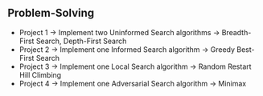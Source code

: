 ## Problem-Solving

* Project 1 -> Implement two Uninformed Search algorithms -> Breadth-First Search, Depth-First Search
* Project 2 -> Implement one Informed Search algorithm -> Greedy Best-First Search
* Project 3 -> Implement one Local Search algorithm -> Random Restart Hill Climbing
* Project 4 -> Implement one Adversarial Search algorithm -> Minimax
